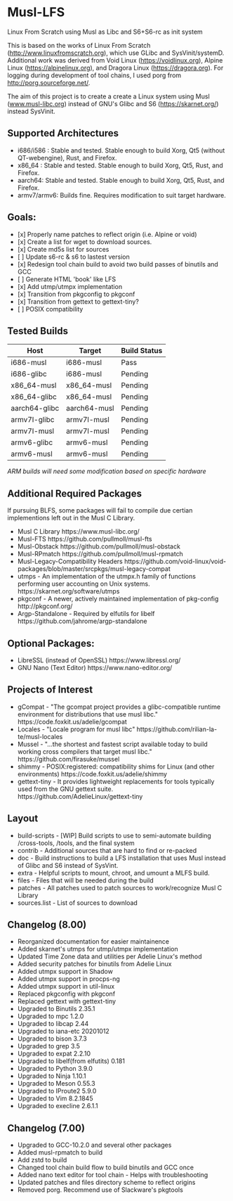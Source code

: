 # Musl-LFS
Linux From Scratch using Musl as Libc and S6+S6-rc as init system

This is based on the works of Linux From Scratch (http://www.linuxfromscratch.org), which use GLibc and SysVinit/systemD. Additional work was derived from Void Linux (https://voidlinux.org), Alpine Linux (https://alpinelinux.org), and Dragora Linux (https://dragora.org). For logging during development of tool chains, I used porg from http://porg.sourceforge.net/.

The aim of this project is to create a create a Linux system using Musl (www.musl-libc.org) instead of GNU's Glibc and S6 (https://skarnet.org/) instead SysVinit.

## Supported Architectures
<ul>
  <li>i686/i586 : Stable and tested. Stable enough to build Xorg, Qt5 (without QT-webengine), Rust, and Firefox.</li>
  <li>x86_64 : Stable and tested. Stable enough to build Xorg, Qt5, Rust, and Firefox.</li>
  <li>aarch64: Stable and tested. Stable enough to build Xorg, Qt5, Rust, and Firefox.</li>
  <li>armv7/armv6: Builds fine. Requires modification to suit target hardware.</li>
</ul>

## Goals:
<ul>
  <li> [x] Properly name patches to reflect origin (i.e. Alpine or void) </li>
  <li> [x] Create a list for wget to download sources.</li>
  <li> [x] Create md5s list for sources</li>
  <li> [ ] Update s6-rc & s6 to lastest version </li>
  <li> [x] Redesign tool chain build to avoid two build passes of binutils and GCC</li>
  <li> [ ] Generate HTML 'book' like LFS</li>
  <li> [x] Add utmp/utmpx implementation</li>
  <li> [x] Transition from pkgconfig to pkgconf</li>
  <li> [x] Transition from gettext to gettext-tiny?</li>
  <li> [ ] POSIX compatibility </li>
</ul>

## Tested Builds

| Host         | Target      | Build Status   |
| ------------ | ----------- | -------------- | 
| i686-musl    | i686-musl   | Pass |
| i686-glibc   | i686-musl   | Pending |
| x86_64-musl  | x86_64-musl | Pending |
| x86_64-glibc | x86_64-musl | Pending |
| aarch64-glibc | aarch64-musl | Pending |
| armv7l-glibc | armv7l-musl | Pending |
| armv7l-musl  | armv7l-musl | Pending |
| armv6-glibc  | armv6-musl  | Pending |
| armv6-musl   | armv6-musl  | Pending |

*ARM builds will need some modification based on specific hardware*

## Additional Required Packages 

If pursuing BLFS, some packages will fail to compile due certian implementions left out in the Musl C Library.

<ul>
<li>Musl C Library
https://www.musl-libc.org/</li>

<li>Musl-FTS 
https://github.com/pullmoll/musl-fts</li>

<li>Musl-Obstack
https://github.com/pullmoll/musl-obstack</li>

<li>Musl-RPmatch
https://github.com/pullmoll/musl-rpmatch</li>

<li>Musl-Legacy-Compatibility Headers
https://github.com/void-linux/void-packages/blob/master/srcpkgs/musl-legacy-compat </li>

<li>utmps - An implementation of the utmpx.h family of functions performing user accounting on Unix systems.
https://skarnet.org/software/utmps</li>

<li>pkgconf - A newer, actively maintained implementation of pkg-config
http://pkgconf.org/</li>

<li>Argp-Standalone - Required by elfutils for libelf
https://github.com/jahrome/argp-standalone</li>

</ul>

## Optional Packages:
<ul>
<li>LibreSSL (instead of OpenSSL)
https://www.libressl.org/</li>
<li>GNU Nano (Text Editor)
https://www.nano-editor.org/ </li>
</ul>

## Projects of Interest

<ul>
<li>gCompat - "The gcompat project provides a glibc-compatible runtime environment for distributions that use musl libc."
https://code.foxkit.us/adelie/gcompat</li>
<li> Locales - "Locale program for musl libc"
https://github.com/rilian-la-te/musl-locales </li>
<li>Mussel - "...the shortest and fastest script available today to build working cross compilers that target musl libc."
https://github.com/firasuke/mussel </li>
<li>shimmy - POSIX:registered: compatibility shims for Linux (and other environments)
https://code.foxkit.us/adelie/shimmy</li>
<li>gettext-tiny - It provides lightweight replacements for tools typically used from the GNU gettext suite.
https://github.com/AdelieLinux/gettext-tiny</li>
</ul>

## Layout

<ul>
  <li>build-scripts - [WIP] Build scripts to use to semi-automate building /cross-tools, /tools, and the final system</li>
  <li>contrib - Additional sources that are hard to find or re-packed
  <li>doc - Build instructions to build a LFS installation that uses Musl instead of Glibc and S6 instead of SysVint.</li>
  <li>extra - Helpful scripts to mount, chroot, and umount a MLFS build.</li>
  <li>files - Files that will be needed during the build</li>
  <li>patches - All patches used to patch sources to work/recognize Musl C Library</li>
  <li>sources.list - List of sources to download
</ul>

## Changelog (8.00)
<ul>
 <li>Reorganized documentation for easier maintainence</li>
 <li>Added skarnet's utmps for utmp/utmpx implementation</li>
 <li>Updated Time Zone data and utilities per Adelie Linux's method</li> 
 <li>Added security patches for binutils from Adelie Linux</li>
 <li>Added utmpx support in Shadow</li>
 <li>Added utmpx support in procps-ng</li>
 <li>Added utmpx support in util-linux</li>
 <li>Replaced pkgconfig with pkgconf</li>
 <li>Replaced gettext with gettext-tiny</li>
 <li>Upgraded to Binutils 2.35.1</li>
 <li>Upgraded to mpc 1.2.0</li>
 <li>Upgraded to libcap 2.44</li>
 <li>Upgraded to iana-etc 20201012 </li>
 <li>Upgraded to bison 3.7.3</li>
 <li>Upgraded to grep 3.5</li>
 <li>Upgraded to expat 2.2.10</li>
 <li>Upgraded to libelf(from elfutits) 0.181</li>
 <li>Upgraded to Python 3.9.0</li>
 <li>Upgraded to Ninja 1.10.1</li>
 <li>Upgraded to Meson 0.55.3</li>
 <li>Upgraded to IProute2 5.9.0</li>
 <li>Upgraded to Vim 8.2.1845</li>
 <li>Upgraded to execline 2.6.1.1</li>
</ul>

## Changelog (7.00)

<ul>
 <li>Upgraded to GCC-10.2.0 and several other packages</li>
 <li>Added musl-rpmatch to build</li>
 <li>Add zstd to build</li>
 <li>Changed tool chain build flow to build binutils and GCC once</li>
 <li>Added nano text editor for tool chain - Helps with troubleshooting</li>
 <li>Updated patches and files directory scheme to reflect origins</li>
 <li>Removed porg. Recommend use of Slackware's pkgtools</li>
</ul>

